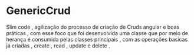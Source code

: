 # GenericCrud

Slim code , agilização do processo de criação de Cruds angular e boas práticas , com esse foco que foi desenvolvida uma classe
que por meio de herança é consumida pelas classes principais , com as operações basicas já criadas , create , read , update e delete .
